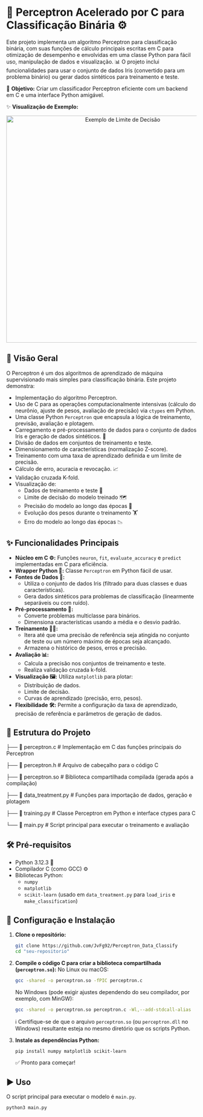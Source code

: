 # 🧠 Perceptron Acelerado por C para Classificação Binária ⚙️

Este projeto implementa um algoritmo Perceptron para classificação binária, com suas funções de cálculo principais escritas em C para otimização de desempenho e envolvidas em uma classe Python para fácil uso, manipulação de dados e visualização. 📊 O projeto inclui funcionalidades para usar o conjunto de dados Iris (convertido para um problema binário) ou gerar dados sintéticos para treinamento e teste.

🎯 **Objetivo:** Criar um classificador Perceptron eficiente com um backend em C e uma interface Python amigável.

✨ **Visualização de Exemplo:**
<p align="center">
  <img src="https://github.com/user-attachments/assets/23f1dddd-ba94-48d6-bdd1-3421bb57614e" alt="Exemplo de Limite de Decisão" width="600"/>
  </p>

## 🌟 Visão Geral

O Perceptron é um dos algoritmos de aprendizado de máquina supervisionado mais simples para classificação binária. Este projeto demonstra:
* Implementação do algoritmo Perceptron.
* Uso de C para as operações computacionalmente intensivas (cálculo do neurônio, ajuste de pesos, avaliação de precisão) via `ctypes` em Python.
* Uma classe Python `Perceptron` que encapsula a lógica de treinamento, previsão, avaliação e plotagem.
* Carregamento e pré-processamento de dados para o conjunto de dados Iris e geração de dados sintéticos. 🌸
* Divisão de dados em conjuntos de treinamento e teste.
* Dimensionamento de características (normalização Z-score).
* Treinamento com uma taxa de aprendizado definida e um limite de precisão.
* Cálculo de erro, acuracia e revocação. 📈
* Validação cruzada K-fold.
* Visualização de:
    * Dados de treinamento e teste 📍
    * Limite de decisão do modelo treinado 🗺️
    * Precisão do modelo ao longo das épocas 🎯
    * Evolução dos pesos durante o treinamento 🏋️
    * Erro do modelo ao longo das épocas 📉

## ✨ Funcionalidades Principais

* **Núcleo em C ⚙️:** Funções `neuron`, `fit`, `evaluate_accuracy` e `predict` implementadas em C para eficiência.
* **Wrapper Python 🐍:** Classe `Perceptron` em Python fácil de usar.
* **Fontes de Dados 💾:**
    * Utiliza o conjunto de dados Iris (filtrado para duas classes e duas características).
    * Gera dados sintéticos para problemas de classificação (linearmente separáveis ou com ruído).
* **Pré-processamento 🧹:**
    * Converte problemas multiclasse para binários.
    * Dimensiona características usando a média e o desvio padrão.
* **Treinamento 🏋️‍♀️:**
    * Itera até que uma precisão de referência seja atingida no conjunto de teste ou um número máximo de épocas seja alcançado.
    * Armazena o histórico de pesos, erros e precisão.
* **Avaliação 📊:**
    * Calcula a precisão nos conjuntos de treinamento e teste.
    * Realiza validação cruzada k-fold.
* **Visualização 🖼️:** Utiliza `matplotlib` para plotar:
    * Distribuição de dados.
    * Limite de decisão.
    * Curvas de aprendizado (precisão, erro, pesos).
* **Flexibilidade 🛠️:** Permite a configuração da taxa de aprendizado, precisão de referência e parâmetros de geração de dados.

## 📂 Estrutura do Projeto

├── 📄 perceptron.c        # Implementação em C das funções principais do Perceptron

├── 📄 perceptron.h        # Arquivo de cabeçalho para o código C

├── 🔗 perceptron.so       # Biblioteca compartilhada compilada (gerada após a compilação)

├── 🐍 data_treatment.py   # Funções para importação de dados, geração e plotagem

├── 🐍 training.py         # Classe Perceptron em Python e interface ctypes para C

└── 📖 main.py             # Script principal para executar o treinamento e avaliação

## 🛠️ Pré-requisitos

* Python 3.12.3 🐍
* Compilador C (como GCC) ⚙️
* Bibliotecas Python:
    * `numpy`
    * `matplotlib`
    * `scikit-learn` (usado em `data_treatment.py` para `load_iris` e `make_classification`)

## 🚀 Configuração e Instalação

1.  **Clone o repositório:**
    ```bash
    git clone https://github.com/JvFg92/Perceptron_Data_Classify
    cd "seu-repositorio"
    ```

2.  **Compile o código C para criar a biblioteca compartilhada (`perceptron.so`):**
    No Linux ou macOS:
    ```bash
    gcc -shared -o perceptron.so -fPIC perceptron.c
    ```
    No Windows (pode exigir ajustes dependendo do seu compilador, por exemplo, com MinGW):
    ```bash
    gcc -shared -o perceptron.so perceptron.c -Wl,--add-stdcall-alias
    ```
    ℹ️ Certifique-se de que o arquivo `perceptron.so` (ou `perceptron.dll` no Windows) resultante esteja no mesmo diretório que os scripts Python.

3.  **Instale as dependências Python:**
    ```bash
    pip install numpy matplotlib scikit-learn
    ```
    ✅ Pronto para começar!

## ▶️ Uso

O script principal para executar o modelo é `main.py`.

```bash
python3 main.py
